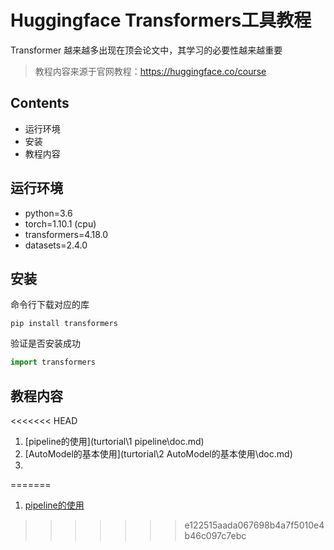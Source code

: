# Huggingface Transformers工具教程

Transformer 越来越多出现在顶会论文中，其学习的必要性越来越重要

> 教程内容来源于官网教程：https://huggingface.co/course

## Contents

- 运行环境
- 安装
- 教程内容

## 运行环境

- python=3.6
- torch=1.10.1 (cpu)
- transformers=4.18.0
- datasets=2.4.0

## 安装

命令行下载对应的库

```terminal
pip install transformers
```

验证是否安装成功

```python
import transformers
```

## 教程内容

<<<<<<< HEAD
1. [pipeline的使用](turtorial\1 pipeline\doc.md)
2. [AutoModel的基本使用](turtorial\2 AutoModel的基本使用\doc.md)
3. 
=======
1. [pipeline的使用](.\turtorial\pipeline\doc.md)
   
>>>>>>> e122515aada067698b4a7f5010e4b46c097c7ebc
